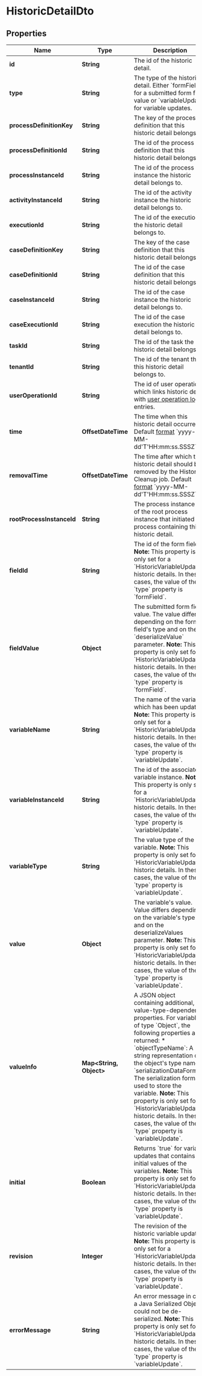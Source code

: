 

# HistoricDetailDto


## Properties

Name | Type | Description | Notes
------------ | ------------- | ------------- | -------------
**id** | **String** | The id of the historic detail. |  [optional]
**type** | **String** | The type of the historic detail. Either &#x60;formField&#x60; for a submitted form field value or &#x60;variableUpdate&#x60; for variable updates. |  [optional]
**processDefinitionKey** | **String** | The key of the process definition that this historic detail belongs to. |  [optional]
**processDefinitionId** | **String** | The id of the process definition that this historic detail belongs to. |  [optional]
**processInstanceId** | **String** | The id of the process instance the historic detail belongs to. |  [optional]
**activityInstanceId** | **String** | The id of the activity instance the historic detail belongs to. |  [optional]
**executionId** | **String** | The id of the execution the historic detail belongs to. |  [optional]
**caseDefinitionKey** | **String** | The key of the case definition that this historic detail belongs to. |  [optional]
**caseDefinitionId** | **String** | The id of the case definition that this historic detail belongs to. |  [optional]
**caseInstanceId** | **String** | The id of the case instance the historic detail belongs to. |  [optional]
**caseExecutionId** | **String** | The id of the case execution the historic detail belongs to. |  [optional]
**taskId** | **String** | The id of the task the historic detail belongs to. |  [optional]
**tenantId** | **String** | The id of the tenant that this historic detail belongs to. |  [optional]
**userOperationId** | **String** | The id of user operation which links historic detail with [user operation log](https://docs.camunda.org/manual/7.16/reference/rest/history/user-operation-log/) entries. |  [optional]
**time** | **OffsetDateTime** | The time when this historic detail occurred. Default [format](https://docs.camunda.org/manual/7.16/reference/rest/overview/date-format/) &#x60;yyyy-MM-dd&#39;T&#39;HH:mm:ss.SSSZ&#x60;. |  [optional]
**removalTime** | **OffsetDateTime** | The time after which the historic detail should be removed by the History Cleanup job. Default [format](https://docs.camunda.org/manual/7.16/reference/rest/overview/date-format/) &#x60;yyyy-MM-dd&#39;T&#39;HH:mm:ss.SSSZ&#x60;. |  [optional]
**rootProcessInstanceId** | **String** | The process instance id of the root process instance that initiated the process containing this historic detail. |  [optional]
**fieldId** | **String** | The id of the form field.  **Note:** This property is only set for a &#x60;HistoricVariableUpdate&#x60; historic details. In these cases, the value of the &#x60;type&#x60; property is &#x60;formField&#x60;. |  [optional]
**fieldValue** | **Object** | The submitted form field value. The value differs depending on the form field&#39;s type and on the &#x60;deserializeValue&#x60; parameter.  **Note:** This property is only set for a &#x60;HistoricVariableUpdate&#x60; historic details. In these cases, the value of the &#x60;type&#x60; property is &#x60;formField&#x60;. |  [optional]
**variableName** | **String** | The name of the variable which has been updated.  **Note:** This property is only set for a &#x60;HistoricVariableUpdate&#x60; historic details. In these cases, the value of the &#x60;type&#x60; property is &#x60;variableUpdate&#x60;. |  [optional]
**variableInstanceId** | **String** | The id of the associated variable instance.  **Note:** This property is only set for a &#x60;HistoricVariableUpdate&#x60; historic details. In these cases, the value of the &#x60;type&#x60; property is &#x60;variableUpdate&#x60;. |  [optional]
**variableType** | **String** | The value type of the variable.  **Note:** This property is only set for a &#x60;HistoricVariableUpdate&#x60; historic details. In these cases, the value of the &#x60;type&#x60; property is &#x60;variableUpdate&#x60;. |  [optional]
**value** | **Object** | The variable&#39;s value. Value differs depending on the variable&#39;s type and on the deserializeValues parameter.  **Note:** This property is only set for a &#x60;HistoricVariableUpdate&#x60; historic details. In these cases, the value of the &#x60;type&#x60; property is &#x60;variableUpdate&#x60;. |  [optional]
**valueInfo** | **Map&lt;String, Object&gt;** | A JSON object containing additional, value-type-dependent properties. For variables of type &#x60;Object&#x60;, the following properties are returned:  * &#x60;objectTypeName&#x60;: A string representation of the object&#39;s type name. * &#x60;serializationDataFormat&#x60;: The serialization format used to store the variable.  **Note:** This property is only set for a &#x60;HistoricVariableUpdate&#x60; historic details. In these cases, the value of the &#x60;type&#x60; property is &#x60;variableUpdate&#x60;. |  [optional]
**initial** | **Boolean** | Returns &#x60;true&#x60; for variable updates that contains the initial values of the variables.  **Note:** This property is only set for a &#x60;HistoricVariableUpdate&#x60; historic details. In these cases, the value of the &#x60;type&#x60; property is &#x60;variableUpdate&#x60;. |  [optional]
**revision** | **Integer** | The revision of the historic variable update.  **Note:** This property is only set for a &#x60;HistoricVariableUpdate&#x60; historic details. In these cases, the value of the &#x60;type&#x60; property is &#x60;variableUpdate&#x60;. |  [optional]
**errorMessage** | **String** | An error message in case a Java Serialized Object could not be de-serialized.  **Note:** This property is only set for a &#x60;HistoricVariableUpdate&#x60; historic details. In these cases, the value of the &#x60;type&#x60; property is &#x60;variableUpdate&#x60;. |  [optional]



